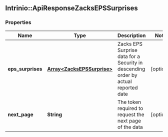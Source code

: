 ## Intrinio::ApiResponseZacksEPSSurprises

### Properties
Name | Type | Description | Notes
------------ | ------------- | ------------- | -------------
**eps_surprises** | [**Array&lt;ZacksEPSSurprise&gt;**](ZacksEPSSurprise.md) | Zacks EPS Surprise data for a Security in descending order by actual reported date | [optional] 
**next_page** | **String** | The token required to request the next page of the data | [optional] 


